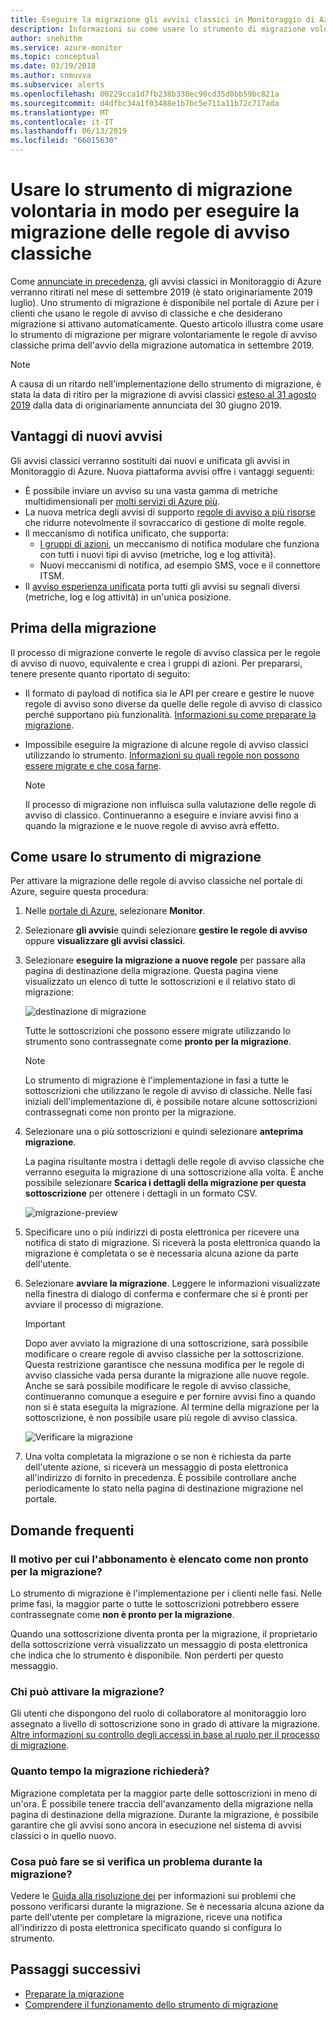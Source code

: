 ```yaml
---
title: Eseguire la migrazione gli avvisi classici in Monitoraggio di Azure usando lo strumento di migrazione volontaria
description: Informazioni su come usare lo strumento di migrazione volontaria in modo per eseguire la migrazione le regole di avviso di classiche.
author: snehithm
ms.service: azure-monitor
ms.topic: conceptual
ms.date: 03/19/2018
ms.author: snmuvva
ms.subservice: alerts
ms.openlocfilehash: 00229cca1d7fb238b330ec98cd35d0bb59bc821a
ms.sourcegitcommit: d4dfbc34a1f03488e1b7bc5e711a11b72c717ada
ms.translationtype: MT
ms.contentlocale: it-IT
ms.lasthandoff: 06/13/2019
ms.locfileid: "66015630"
---
```

# <a name="use-the-voluntary-migration-tool-to-migrate-your-classic-alert-rules"></a>Usare lo strumento di migrazione volontaria in modo per eseguire la migrazione delle regole di avviso classiche

Come [annunciate in precedenza](monitoring-classic-retirement.md), gli avvisi classici in Monitoraggio di Azure verranno ritirati nel mese di settembre 2019 (è stato originariamente 2019 luglio). Uno strumento di migrazione è disponibile nel portale di Azure per i clienti che usano le regole di avviso di classiche e che desiderano migrazione si attivano automaticamente. Questo articolo illustra come usare lo strumento di migrazione per migrare volontariamente le regole di avviso classiche prima dell'avvio della migrazione automatica in settembre 2019.

> [!NOTE]
> A causa di un ritardo nell'implementazione dello strumento di migrazione, è stata la data di ritiro per la migrazione di avvisi classici [esteso al 31 agosto 2019](https://azure.microsoft.com/updates/azure-monitor-classic-alerts-retirement-date-extended-to-august-31st-2019/) dalla data di originariamente annunciata del 30 giugno 2019.

## <a name="benefits-of-new-alerts"></a>Vantaggi di nuovi avvisi

Gli avvisi classici verranno sostituiti dai nuovi e unificata gli avvisi in Monitoraggio di Azure. Nuova piattaforma avvisi offre i vantaggi seguenti:

- È possibile inviare un avviso su una vasta gamma di metriche multidimensionali per [molti servizi di Azure più](alerts-metric-near-real-time.md#metrics-and-dimensions-supported).
- La nuova metrica degli avvisi di supporto [regole di avviso a più risorse](alerts-metric-overview.md#monitoring-at-scale-using-metric-alerts-in-azure-monitor) che ridurre notevolmente il sovraccarico di gestione di molte regole.
- Il meccanismo di notifica unificato, che supporta:
  - [I gruppi di azioni](action-groups.md), un meccanismo di notifica modulare che funziona con tutti i nuovi tipi di avviso (metriche, log e log attività).
  - Nuovi meccanismi di notifica, ad esempio SMS, voce e il connettore ITSM.
- Il [avviso esperienza unificata](alerts-overview.md) porta tutti gli avvisi su segnali diversi (metriche, log e log attività) in un'unica posizione.

## <a name="before-you-migrate"></a>Prima della migrazione

Il processo di migrazione converte le regole di avviso classica per le regole di avviso di nuovo, equivalente e crea i gruppi di azioni. Per prepararsi, tenere presente quanto riportato di seguito:

- Il formato di payload di notifica sia le API per creare e gestire le nuove regole di avviso sono diverse da quelle delle regole di avviso di classico perché supportano più funzionalità. [Informazioni su come preparare la migrazione](alerts-prepare-migration.md).

- Impossibile eseguire la migrazione di alcune regole di avviso classici utilizzando lo strumento. [Informazioni su quali regole non possono essere migrate e che cosa farne](alerts-understand-migration.md#which-classic-alert-rules-can-be-migrated).

    > [!NOTE]
    > Il processo di migrazione non influisca sulla valutazione delle regole di avviso di classico. Continueranno a eseguire e inviare avvisi fino a quando la migrazione e le nuove regole di avviso avrà effetto.

## <a name="how-to-use-the-migration-tool"></a>Come usare lo strumento di migrazione

Per attivare la migrazione delle regole di avviso classiche nel portale di Azure, seguire questa procedura:

1. Nelle [portale di Azure](https://portal.azure.com), selezionare **Monitor**.

1. Selezionare **gli avvisi**e quindi selezionare **gestire le regole di avviso** oppure **visualizzare gli avvisi classici**.

1. Selezionare **eseguire la migrazione a nuove regole** per passare alla pagina di destinazione della migrazione. Questa pagina viene visualizzato un elenco di tutte le sottoscrizioni e il relativo stato di migrazione:

    ![destinazione di migrazione](media/alerts-migration/migration-landing.png "eseguire la migrazione delle regole")

    Tutte le sottoscrizioni che possono essere migrate utilizzando lo strumento sono contrassegnate come **pronto per la migrazione**.

    > [!NOTE]
    > Lo strumento di migrazione è l'implementazione in fasi a tutte le sottoscrizioni che utilizzano le regole di avviso di classiche. Nelle fasi iniziali dell'implementazione di, è possibile notare alcune sottoscrizioni contrassegnati come non pronto per la migrazione.

1. Selezionare una o più sottoscrizioni e quindi selezionare **anteprima migrazione**.

    La pagina risultante mostra i dettagli delle regole di avviso classiche che verranno eseguita la migrazione di una sottoscrizione alla volta. È anche possibile selezionare **Scarica i dettagli della migrazione per questa sottoscrizione** per ottenere i dettagli in un formato CSV.

    ![migrazione-preview](media/alerts-migration/migration-preview.png "anteprima migrazione")

1. Specificare uno o più indirizzi di posta elettronica per ricevere una notifica di stato di migrazione. Si riceverà la posta elettronica quando la migrazione è completata o se è necessaria alcuna azione da parte dell'utente.

1. Selezionare **avviare la migrazione**. Leggere le informazioni visualizzate nella finestra di dialogo di conferma e confermare che si è pronti per avviare il processo di migrazione.

    > [!IMPORTANT]
    > Dopo aver avviato la migrazione di una sottoscrizione, sarà possibile modificare o creare regole di avviso classiche per la sottoscrizione. Questa restrizione garantisce che nessuna modifica per le regole di avviso classiche vada persa durante la migrazione alle nuove regole. Anche se sarà possibile modificare le regole di avviso classiche, continueranno comunque a eseguire e per fornire avvisi fino a quando non si è stata eseguita la migrazione. Al termine della migrazione per la sottoscrizione, è non possibile usare più regole di avviso classica.

    ![Verificare la migrazione](media/alerts-migration/migration-confirm.png "conferma avvia la migrazione")

1. Una volta completata la migrazione o se non è richiesta da parte dell'utente azione, si riceverà un messaggio di posta elettronica all'indirizzo di fornito in precedenza. È possibile controllare anche periodicamente lo stato nella pagina di destinazione migrazione nel portale.

## <a name="frequently-asked-questions"></a>Domande frequenti

### <a name="why-is-my-subscription-listed-as-not-ready-for-migration"></a>Il motivo per cui l'abbonamento è elencato come non pronto per la migrazione?

Lo strumento di migrazione è l'implementazione per i clienti nelle fasi. Nelle prime fasi, la maggior parte o tutte le sottoscrizioni potrebbero essere contrassegnate come **non è pronto per la migrazione**. 

Quando una sottoscrizione diventa pronta per la migrazione, il proprietario della sottoscrizione verrà visualizzato un messaggio di posta elettronica che indica che lo strumento è disponibile. Non perderti per questo messaggio.

### <a name="who-can-trigger-the-migration"></a>Chi può attivare la migrazione?

Gli utenti che dispongono del ruolo di collaboratore al monitoraggio loro assegnato a livello di sottoscrizione sono in grado di attivare la migrazione. [Altre informazioni su controllo degli accessi in base al ruolo per il processo di migrazione](alerts-understand-migration.md#who-can-trigger-the-migration).

### <a name="how-long-will-the-migration-take"></a>Quanto tempo la migrazione richiederà?

Migrazione completata per la maggior parte delle sottoscrizioni in meno di un'ora. È possibile tenere traccia dell'avanzamento della migrazione nella pagina di destinazione della migrazione. Durante la migrazione, è possibile garantire che gli avvisi sono ancora in esecuzione nel sistema di avvisi classici o in quello nuovo.

### <a name="what-can-i-do-if-i-run-into-a-problem-during-migration"></a>Cosa può fare se si verifica un problema durante la migrazione?

Vedere le [Guida alla risoluzione dei](alerts-understand-migration.md#common-problems-and-remedies) per informazioni sui problemi che possono verificarsi durante la migrazione. Se è necessaria alcuna azione da parte dell'utente per completare la migrazione, riceve una notifica all'indirizzo di posta elettronica specificato quando si configura lo strumento.

## <a name="next-steps"></a>Passaggi successivi

- [Preparare la migrazione](alerts-prepare-migration.md)
- [Comprendere il funzionamento dello strumento di migrazione](alerts-understand-migration.md)
